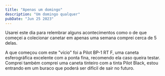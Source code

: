 ```yaml
---
title: "Apenas um domingo"
description: "Um domingo qualquer"
pubDate: "Jun 25 2023"
---
```


Usarei este dia para relembrar alguns acontecimentos como o
de que começei a colecionar canetar em apenas uma semana comprei
cerca de 5 delas.

A que começou com este "vício" foi a Pilot BP-1 RT F, uma caneta
esferográfica excelente com a ponta fina, recomendo ela caso queira testar.
Comprei também comprei uma caneta tinteiro com a tinta Pilot Black, estou
entrando em um buraco que poderá ser dificil de sair no futuro.
